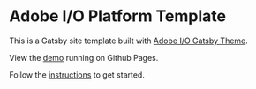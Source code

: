 # Adobe I/O Platform Template

This is a Gatsby site template built with [Adobe I/O Gatsby Theme](https://github.com/adobe/gatsby-theme-aio).

View the [demo](https://adobedocs.github.io/dev-site-platform-template/) running on Github Pages.  

Follow the [instructions](https://github.com/adobe/gatsby-theme-aio#getting-started) to get started.


<!-- Deploy to Prod 🚀🚀  -->

